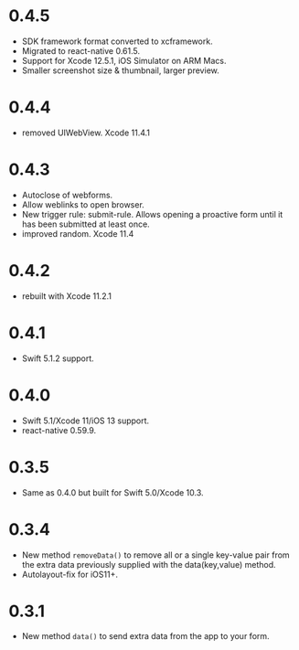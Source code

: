 # 0.4.5
- SDK framework format converted to xcframework. 
- Migrated to react-native 0.61.5.
- Support for Xcode 12.5.1, iOS Simulator on ARM Macs.
- Smaller screenshot size & thumbnail, larger preview.

# 0.4.4
- removed UIWebView. Xcode 11.4.1

# 0.4.3
- Autoclose of webforms.
- Allow weblinks to open browser.
- New trigger rule: submit-rule. Allows opening a proactive form until it has been submitted at least once.
- improved random. Xcode 11.4

# 0.4.2
- rebuilt with Xcode 11.2.1

# 0.4.1
- Swift 5.1.2 support.

# 0.4.0
- Swift 5.1/Xcode 11/iOS 13 support. 
- react-native 0.59.9.

# 0.3.5
- Same as 0.4.0 but built for Swift 5.0/Xcode 10.3.

# 0.3.4
- New method `removeData()` to remove all or a single key-value pair from the extra data previously supplied with the data(key,value) method.
- Autolayout-fix for iOS11+.

# 0.3.1 
- New method `data()` to send extra data from the app to your form.